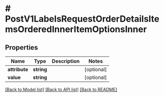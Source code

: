 # # PostV1LabelsRequestOrderDetailsItemsOrderedInnerItemOptionsInner

## Properties

Name | Type | Description | Notes
------------ | ------------- | ------------- | -------------
**attribute** | **string** |  | [optional]
**value** | **string** |  | [optional]

[[Back to Model list]](../../README.md#models) [[Back to API list]](../../README.md#endpoints) [[Back to README]](../../README.md)

